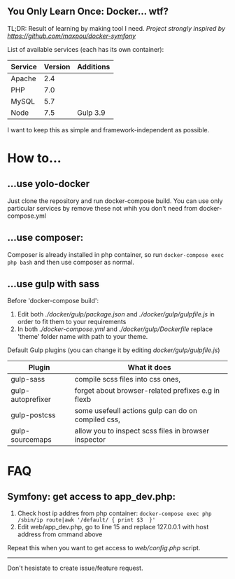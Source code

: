 You Only Learn Once: Docker... wtf?
-----------------------------------
TL;DR: Result of learning by making tool I need.
_Project strongly inspired by https://github.com/maxpou/docker-symfony_

List of available services (each has its own container):

|     Service   | Version |  Additions   |
|---------------|---------|------------- |
|     Apache    |   2.4   |              |
|      PHP      |   7.0   |              |
|      MySQL    |   5.7   |              |
|      Node     |   7.5   |  Gulp 3.9    |

I want to keep this as simple and framework-independent as possible.

How to...
============
...use yolo-docker
------------------
Just clone the repository and run docker-compose build.
You can use only particular services by remove these not whih you don't need from docker-compose.yml

...use composer:
-----------------
Composer is already installed in php container, so run `docker-compose exec php bash` and then use composer as normal.

...use gulp with sass
-----------------------
Before 'docker-compose build':
1. Edit both _./docker/gulp/package.json_ and _./docker/gulp/gulpfile.js_ in order to fit them to your requirements
2. In both _./docker-compose.yml_ and _./docker/gulp/Dockerfile_ replace 'theme' folder name with path to your theme.

Default Gulp plugins (you can change it by editing _docker/gulp/gulpfile.js_)

|        Plugin     |                      What it does                    |                                                                                                                                  
| ----------------- | --------------------------------------------------   |                                                                                                                                  
| gulp-sass         | compile scss files into css ones,                    |                                                                                                                                 
| gulp-autoprefixer | forget about browser-related prefixes e.g in flexb   |                                                                                                                               
| gulp-postcss      | some usefeull actions gulp can do on compiled css,   |                                                                                                                                  
| gulp-sourcemaps   | allow you to inspect scss files in browser inspector |   


FAQ
============
Symfony: get access to app_dev.php:
------------------------------------
1. Check host ip addres from php container: `docker-compose exec php /sbin/ip route|awk '/default/ { print $3  }'`
2. Edit web/app_dev.php, go to line 15 and replace 127.0.0.1 with host address from cmmand above

Repeat this when you want to get access to _web/config.php_ script.
___

Don't hesistate to create issue/feature request.
